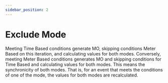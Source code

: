 ```yaml
---
sidebar_position: 2
---
```


# Exclude Mode

Meeting Time Based conditions generate MO, skipping conditions Meter Based on this iteration, and calculating values for both modes. Conversely, meeting Meter Based conditions generates MO and skipping conditions for Time Based and calculating values for both modes. This means the synchronicity of both modes. That is, for an event that meets the conditions of one of the mode, the values for both modes are recalculated.
